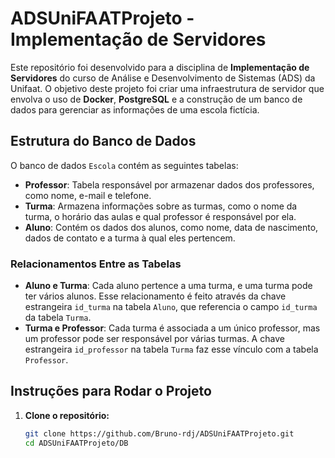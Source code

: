 # ADSUniFAATProjeto - Implementação de Servidores

Este repositório foi desenvolvido para a disciplina de **Implementação de Servidores** do curso de Análise e Desenvolvimento de Sistemas (ADS) da Unifaat. O objetivo deste projeto foi criar uma infraestrutura de servidor que envolva o uso de **Docker**, **PostgreSQL** e a construção de um banco de dados para gerenciar as informações de uma escola fictícia.

## Estrutura do Banco de Dados

O banco de dados `Escola` contém as seguintes tabelas:

- **Professor**: Tabela responsável por armazenar dados dos professores, como nome, e-mail e telefone.
- **Turma**: Armazena informações sobre as turmas, como o nome da turma, o horário das aulas e qual professor é responsável por ela.
- **Aluno**: Contém os dados dos alunos, como nome, data de nascimento, dados de contato e a turma à qual eles pertencem.

### Relacionamentos Entre as Tabelas

- **Aluno e Turma**: Cada aluno pertence a uma turma, e uma turma pode ter vários alunos. Esse relacionamento é feito através da chave estrangeira `id_turma` na tabela `Aluno`, que referencia o campo `id_turma` da tabela `Turma`.
- **Turma e Professor**: Cada turma é associada a um único professor, mas um professor pode ser responsável por várias turmas. A chave estrangeira `id_professor` na tabela `Turma` faz esse vínculo com a tabela `Professor`.

## Instruções para Rodar o Projeto

1. **Clone o repositório:**
   ```bash
   git clone https://github.com/Bruno-rdj/ADSUniFAATProjeto.git
   cd ADSUniFAATProjeto/DB
